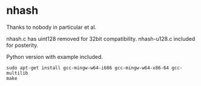 # nhash
Thanks to nobody in particular et al.

nhash.c has uint128 removed for 32bit compatibility.
nhash-u128.c included for posterity.

Python version with example included.

```
sudo apt-get install gcc-mingw-w64-i686 gcc-mingw-w64-x86-64 gcc-multilib
make
```